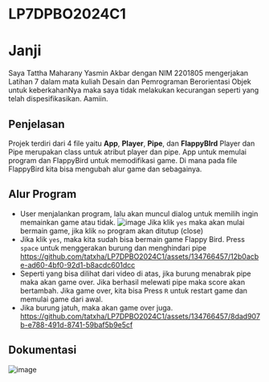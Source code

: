 # LP7DPBO2024C1

# Janji

Saya Tattha Maharany Yasmin Akbar dengan NIM 2201805 mengerjakan Latihan 7 dalam mata kuliah Desain dan Pemrograman Berorientasi Objek untuk keberkahanNya maka saya tidak melakukan kecurangan seperti yang telah dispesifikasikan. Aamiin.

## Penjelasan

Projek terdiri dari 4 file yaitu **App**, **Player**, **Pipe**, dan **FlappyBIrd**
Player dan Pipe merupakan class untuk atribut player dan pipe. App untuk memulai program dan FlappyBird untuk memodifikasi game. Di mana pada file FlappyBird kita bisa mengubah alur game dan sebagainya.

## Alur Program

- User menjalankan program, lalu akan muncul dialog untuk memilih ingin memainkan game atau tidak.
  ![image](https://github.com/tatxha/LP7DPBO2024C1/assets/134766457/86ed4e9d-5413-4de9-9219-04b05456abb8)
  Jika klik `yes` maka akan mulai bermain game, jika klik `no` program akan ditutup (close)
- Jika klik `yes`, maka kita sudah bisa bermain game Flappy Bird. Press `space` untuk menggerakan burung dan menghindari pipe
  https://github.com/tatxha/LP7DPBO2024C1/assets/134766457/12b0acbe-ad60-4bf0-92d1-b8acdc601dcc
- Seperti yang bisa dilihat dari video di atas, jika burung menabrak pipe maka akan game over. Jika berhasil melewati pipe maka score akan bertambah. Jika game over, kita bisa Press `R` untuk restart game dan memulai game dari awal.
- Jika burung jatuh, maka akan game over juga.
  https://github.com/tatxha/LP7DPBO2024C1/assets/134766457/8dad907b-e788-491d-8741-59baf5b9e5cf

## Dokumentasi 
![image](https://github.com/tatxha/LP7DPBO2024C1/assets/134766457/9f6d94aa-3e10-42b1-b0b8-ae68dab921c1)

